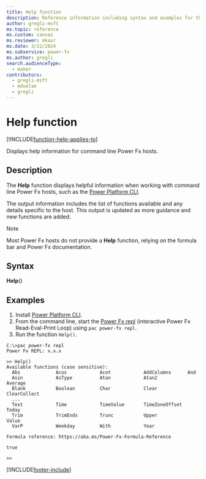 ```yaml
---
title: Help function
description: Reference information including syntax and examples for the Help function.
author: gregli-msft
ms.topic: reference
ms.custom: canvas
ms.reviewer: mkaur
ms.date: 3/22/2024
ms.subservice: power-fx
ms.author: gregli
search.audienceType:
  - maker
contributors:
  - gregli-msft
  - mduelae
  - gregli
---
```


# Help function
[!INCLUDE[function-help-applies-to](includes/function-help-applies-to.md)]



Displays help information for command line Power Fx hosts.

## Description

The **Help** function displays helpful information when working with command line Power Fx hosts, such as the [Power Platform CLI](../../developer/cli/introduction.md).  

The output information includes the list of functions available and any details specific to the host. This output is updated as more guidance and new functions are added.

> [!NOTE]
> Most Power Fx hosts do not provide a **Help** function, relying on the formula bar and Power Fx documentation.

## Syntax

**Help**()

## Examples

1. Install [Power Platform CLI](../../developer/cli/introduction.md).
1. From the command line, start the [Power Fx repl](../../developer/cli/reference/power-fx.md) (interactive Power Fx Read-Eval-Print Loop) using `pac power-fx repl`.
1. Run the function `Help()`.  

```
C:\>pac power-fx repl
Power Fx REPL: x.x.x

>> Help()
Available functions (case sensitive):
  Abs             Acos            Acot            AddColumns      And
  Asin            AsType          Atan            Atan2           Average
  Blank           Boolean         Char            Clear           ClearCollect
  ...
  Text            Time            TimeValue       TimeZoneOffset  Today
  Trim            TrimEnds        Trunc           Upper           Value
  VarP            Weekday         With            Year

Formula reference: https://aka.ms/Power-Fx-Formula-Reference

true

>>
```

[!INCLUDE[footer-include](../../includes/footer-banner.md)]



























































